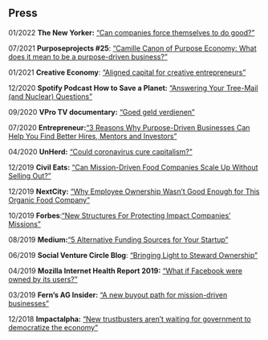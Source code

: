 Press
----------

01/2022 **The New Yorker:** [“Can companies force themselves to do good?”](https://www.newyorker.com/business/currency/can-companies-force-themselves-to-do-good)

07/2021 **Purposeprojects #25**: [“Camille Canon of Purpose Economy: What does it mean to be a purpose-driven business?”](https://purposeprojects.de/podcast/25-camille-canon-of-purpose-economy-what-does-it-mean-to-be-a-purpose-driven-business/)

01/2021 **Creative Economy**: [“Aligned capital for creative entrepreneurs”](https://impactalpha.com/aligned-capital-for-creative-entrepreneurs/?mc_cid=da59553c21&mc_eid=0612c7ae26)

12/2020 **Spotify Podcast How to Save a Planet:** [“Answering Your Tree-Mail (and Nuclear) Questions”](https://gimletmedia.com/shows/howtosaveaplanet/brhlrdr/answering-your-treemail-and-nuclear)

09/2020 **VPro TV documentary:** [“Goed geld verdienen”](https://www.youtube.com/watch?v=WZA9vz3xJQ0&feature=emb_logo)

07/2020 **Entrepreneur:**[“3 Reasons Why Purpose-Driven Businesses Can Help You Find Better Hires, Mentors and Investors”](https://www.entrepreneur.com/article/352286)

04/2020 **UnHerd:** [“Could coronavirus cure capitalism?”](https://unherd.com/2020/04/could-coronavirus-cure-capitalism/)

12/2019 **Civil Eats:** [“Can Mission-Driven Food Companies Scale Up Without Selling Out?”](https://civileats.com/2019/12/19/can-mission-driven-food-companies-scale-up-without-selling-out/)

12/2019 **NextCity:** [“Why Employee Ownership Wasn’t Good Enough for This Organic Food Company”](https://nextcity.org/daily/entry/why-employee-ownership-wasnt-good-enough-for-this-organic-food-company)

10/2019 **Forbes**:[“New Structures For Protecting Impact Companies’ Missions”](https://www.forbes.com/sites/annefield/2019/10/28/new-structures-for-protecting-impact-companies-missions/#1d6f7b67b372)

08/2019 **Medium:**[“5 Alternative Funding Sources for Your Startup”](https://medium.com/@cherylcontee/5-alternative-funding-sources-for-your-startup-d1735d439c24)

06/2019 **Social Venture Circle Blog**: [“Bringing Light to Steward Ownership”](https://www.svcimpact.org/bringing-light-to-steward-ownership-how-it-empowers-companies-to-preserve-their-purpose/?mc_cid=e184b72a58&mc_eid=%5BUNIQID%5D)

04/2019 **Mozilla Internet Health Report 2019:** [“What if Facebook were owned by its users?”](https://internethealthreport.org/2019/what-if-facebook-were-owned-by-its-users/?fbclid=IwAR1DMoLswyOOdHVoiqL9rcUa7cQrqW3n6mtSMMYZX9nBXg77gjGK4-kkcZY)

03/2019 **Fern’s AG Insider:** [“A new buyout path for mission-driven businesses”](https://thefern.org/ag_insider/a-new-buyout-path-for-mission-driven-businesses/)

12/2018 **Impactalpha:** [“New trustbusters aren’t waiting for government to democratize the economy”](https://impactalpha.com/new-trustbusters-arent-waiting-for-government-to-democratize-the-economy/)
